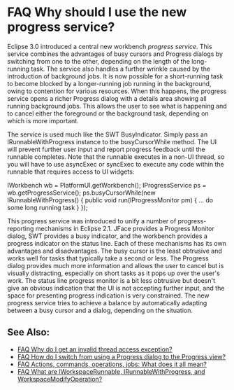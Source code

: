 

FAQ Why should I use the new progress service?
==============================================

Eclipse 3.0 introduced a central new workbench _progress service_. This service combines the advantages of busy cursors and Progress dialogs by switching from one to the other, depending on the length of the long-running task. The service also handles a further wrinkle caused by the introduction of background jobs. It is now possible for a short-running task to become blocked by a longer-running job running in the background, owing to contention for various resources. When this happens, the progress service opens a richer Progress dialog with a details area showing all running background jobs. This allows the user to see what is happening and to cancel either the foreground or the background task, depending on which is more important.

The service is used much like the SWT BusyIndicator. Simply pass an IRunnableWithProgress instance to the busyCursorWhile method. The UI will prevent further user input and report progress feedback until the runnable completes. Note that the runnable executes in a non-UI thread, so you will have to use asyncExec or syncExec to execute any code within the runnable that requires access to UI widgets:

   IWorkbench wb = PlatformUI.getWorkbench();
   IProgressService ps = wb.getProgressService();
   ps.busyCursorWhile(new IRunnableWithProgress() {
      public void run(IProgressMonitor pm) {
         ... do some long running task
      }
   });

This progress service was introduced to unify a number of progress-reporting mechanisms in Eclipse 2.1. JFace provides a Progress Monitor dialog, SWT provides a busy indicator, and the workbench provides a progress indicator on the status line. Each of these mechanisms has its own advantages and disadvantages. The busy cursor is the least obtrusive and works well for tasks that typically take a second or less. The Progress dialog provides much more information and allows the user to cancel but is visually distracting, especially on short tasks as it pops up over the user's work. The status line progress monitor is a bit less obtrusive but doesn't give an obvious indication that the UI is not accepting further input, and the space for presenting progress indication is very constrained. The new progress service tries to achieve a balance by automatically adapting between a busy cursor and a dialog, depending on the situation.

See Also:
---------

*   [FAQ Why do I get an invalid thread access exception?](./FAQ_Why_do_I_get_an_invalid_thread_access_exception.md "FAQ Why do I get an invalid thread access exception?")
*   [FAQ How do I switch from using a Progress dialog to the Progress view?](./FAQ_How_do_I_switch_from_using_a_Progress_dialog_to_the_Progress_view.md "FAQ How do I switch from using a Progress dialog to the Progress view?")
*   [FAQ Actions, commands, operations, jobs: What does it all mean?](./FAQ_Actions,_commands,_operations,_jobs:_What_does_it_all_mean.md "FAQ Actions, commands, operations, jobs: What does it all mean?")
*   [FAQ What are IWorkspaceRunnable, IRunnableWithProgress, and WorkspaceModifyOperation?](./FAQ_What_are_IWorkspaceRunnable,_IRunnableWithProgress,_and_WorkspaceModifyOperation.md "FAQ What are IWorkspaceRunnable, IRunnableWithProgress, and WorkspaceModifyOperation?")

